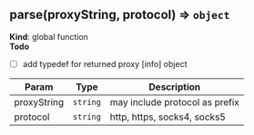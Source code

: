<a name="parse"></a>

## parse(proxyString, protocol) ⇒ <code>object</code>
**Kind**: global function  
**Todo**

- [ ] add typedef for returned proxy [info] object


| Param | Type | Description |
| --- | --- | --- |
| proxyString | <code>string</code> | may include protocol as prefix |
| protocol | <code>string</code> | http, https, socks4, socks5 |


